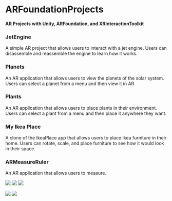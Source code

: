 # ARFoundationProjects
**AR Projects with Unity, ARFoundation, and XRInteractionToolkit**

### JetEngine
A simple AR project that allows users to interact with a jet engine. Users can disassemble and reassemble the engine to learn how it works.

### Planets
An AR application that allows users to view the planets of the solar system. Users can select a planet from a menu and then view it in AR.

### Plants
An AR application that allows users to place plants in their environment. Users can select a plant from a menu and then place it anywhere they want.

### My Ikea Place
A clone of the IkeaPlace app that allows users to place Ikea furniture in their home. Users can rotate, scale, and place furniture to see how it would look in their space.

### ARMeasureRuler
An AR application that allows users to measure.

![](https://github.com/dendritaDev/ARFoundationProjects-Unity/blob/main/ARJetEngine.gif)
![](https://github.com/dendritaDev/ARFoundationProjects-Unity/blob/main/ARPlanets.gif)
![](https://github.com/dendritaDev/ARFoundationProjects-Unity/blob/main/ARPlants.gif)

![](https://github.com/dendritaDev/ARFoundationProjects-Unity/blob/main/MyIkeaPlace.gif)
![](https://github.com/dendritaDev/ARFoundationProjects-Unity/blob/main/ARRule.gif)


